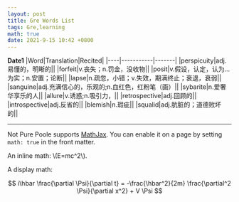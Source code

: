 ```yaml
---
layout: post
title: Gre Words List
tags: Gre,learning
math: true
date: 2021-9-15 10:42 +0800
---
```

**Date1**
|Word|Translation|Recited|
|----|-----------|-------|
|perspicuity|adj.易懂的，明晰的||
|forfeit|v.丧失；n.罚金，没收物||
|posit|v.假设，认定，认为...为实；n.安置；论断||
|lapse|n.疏忽，小错；v.失效，期满终止；衰退，衰弱||
|sanguine|adj.充满信心的，乐观的;n.血红色，红粉笔（画）||
|sybarite|n.爱奢华享乐的人||
|allure|v.诱惑;n.吸引力，||
|retrospective|adj.回顾的||
|introspective|adj.反省的||
|blemish|n.瑕疵||
|squalid|adj.肮脏的；道德败坏的||












------
Not Pure Poole supports [MathJax](https://www.mathjax.org/). You can enable it on a page by setting `math: true` in the front matter.

An inline math: \\\(E=mc^2\\\).

A display math:

$$
i\hbar \frac{\partial \Psi}{\partial t} = -\frac{\hbar^2}{2m}
\frac{\partial^2 \Psi}{\partial x^2} + V \Psi
$$

